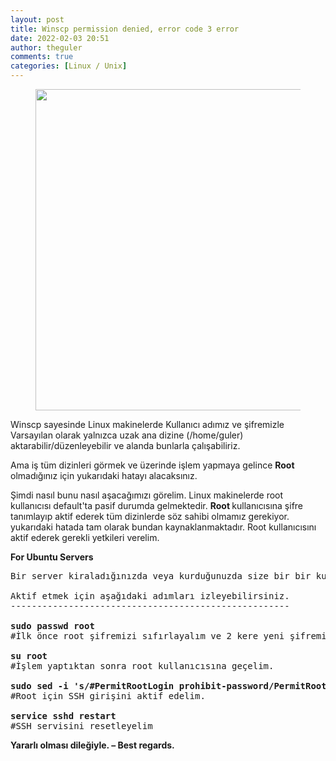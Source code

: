 ```yaml
---
layout: post
title: Winscp permission denied, error code 3 error
date: 2022-02-03 20:51
author: theguler
comments: true
categories: [Linux / Unix]
---
```

<!-- wp:image {"id":1306,"width":"514px","height":"auto","aspectRatio":"2.0229508196721313","sizeSlug":"large","linkDestination":"none"} -->
<figure class="wp-block-image size-large is-resized"><img src="https://theguler.wordpress.com/wp-content/uploads/2022/02/scp.png?w=464" alt="" class="wp-image-1306" style="aspect-ratio:2.0229508196721313;width:514px;height:auto" /></figure>
<!-- /wp:image -->

<!-- wp:paragraph -->
<p>Winscp sayesinde Linux makinelerde Kullanıcı adımız ve şifremizle  Varsayılan olarak yalnızca uzak ana dizine (/home/guler) aktarabilir/düzenleyebilir ve alanda bunlarla çalışabiliriz.</p>
<!-- /wp:paragraph -->

<!-- wp:paragraph -->
<p>Ama iş tüm dizinleri görmek ve üzerinde işlem yapmaya gelince <strong>Root </strong>olmadığınız için yukarıdaki hatayı alacaksınız. </p>
<!-- /wp:paragraph -->

<!-- wp:paragraph -->
<p>Şimdi nasıl bunu nasıl aşacağımızı görelim. Linux makinelerde root kullanıcısı default'ta pasif durumda gelmektedir. <strong>Root </strong>kullanıcısına şifre tanımlayıp aktif ederek tüm dizinlerde söz sahibi olmamız gerekiyor. yukarıdaki hatada tam olarak bundan kaynaklanmaktadır. Root kullanıcısını aktif ederek gerekli yetkileri verelim.</p>
<!-- /wp:paragraph -->

<!-- wp:paragraph -->
<p><strong>For Ubuntu Servers</strong></p>
<!-- /wp:paragraph -->

<!-- wp:preformatted -->
<pre id="block-212c4770-1090-40f9-a3aa-882bb19bd474" class="wp-block-preformatted">Bir server kiraladığınızda veya kurduğunuzda size bir bir kullanıcı oluşturur sonrasında ssh üzerinden işlem yapmak için root kullanıcını aktif etmeniz gerekir. <br><br>Aktif etmek için aşağıdaki adımları izleyebilirsiniz.<br>-----------------------------------------------------<br><br><strong>sudo passwd root</strong><br>#İlk önce root şifremizi sıfırlayalım ve 2 kere yeni şifremizi girelim.<br><br><strong>su root</strong><br>#İşlem yaptıktan sonra root kullanıcısına geçelim.<br><br><strong>sudo sed -i 's/#PermitRootLogin prohibit-password/PermitRootLogin yes/' /etc/ssh/sshd_config</strong><br>#Root için SSH girişini aktif edelim.<br><br><strong>service sshd restart</strong><br>#SSH servisini resetleyelim</pre>
<!-- /wp:preformatted -->

<!-- wp:paragraph -->
<p id="yararli-olmasi-dilegiyle-best-regards"><strong>Yararlı olması dileğiyle. – Best regards.</strong></p>
<!-- /wp:paragraph -->
